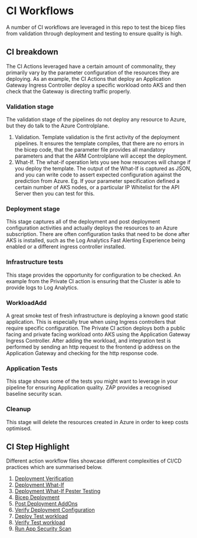 # CI Workflows

A number of CI workflows are leveraged in this repo to test the bicep files from validation through deployment and testing to ensure quality is high.

## CI breakdown

The CI Actions leveraged have a certain amount of commonality, they primarily vary by the parameter configuration of the resources they are deploying. As an example, the CI Actions that deploy an Application Gateway Ingress Controller deploy a specific workload onto AKS and then check that the Gateway is directing traffic properly.

### Validation stage

The validation stage of the pipelines do not deploy any resource to Azure, but they do talk to the Azure Controlplane. 
1. Validation. Template validation is the first activity of the deployment pipelines. It ensures the template compiles, that there are no errors in the bicep code, that the parameter file provides all mandatory parameters and that the ARM Controlplane will accept the deployment.
1. What-If. The what-if operation lets you see how resources will change if you deploy the template. The output of the What-If is captured as JSON, and you can write code to assert expected configuration against the prediction from Azure. Eg. If your parameter specification defined a certain number of AKS nodes, or a particular IP Whitelist for the API Server then you can test for this.

### Deployment stage

This stage captures all of the deployment and post deployment configuration activities and actually deploys the resources to an Azure subscription. There are often configuration tasks that need to be done after AKS is installed, such as the Log Analytics Fast Alerting Experience being enabled or a different ingress controller installed.

### Infrastructure tests

This stage provides the opportunity for configuration to be checked. An example from the Private CI action is ensuring that the Cluster is able to provide logs to Log Analytics.

### WorkloadAdd

A great smoke test of fresh infrastructure is deploying a known good static application. This is especially true when using Ingress controllers that require specific configuration. The Private CI action deploys both a public facing and private facing workload onto AKS using the Application Gateway Ingress Controller. After adding the workload, and integration test is performed by sending an http request to the frontend ip address on the Application Gateway and checking for the http response code.

### Application Tests

This stage shows some of the tests you might want to leverage in your pipeline for ensuring Application quality. ZAP provides a recognised baseline security scan.

### Cleanup

This stage will delete the resources created in Azure in order to keep costs optimised.

###

## CI Step Highlight

Different action workflow files showcase different complexities of CI/CD practices which are summarised below.

1. [Deployment Verification](https://github.com/Azure/Aks-Construction/blob/ed15a8945ab019bd86469c366df85e6d59aeb8ab/.github/workflows/ByoVnetCI.yml#L100)
1. [Deployment What-If](https://github.com/Azure/Aks-Construction/blob/ed15a8945ab019bd86469c366df85e6d59aeb8ab/.github/workflows/ByoVnetCI.yml#L111)
1. [Deployment What-If Pester Testing](https://github.com/Azure/Aks-Construction/blob/ed15a8945ab019bd86469c366df85e6d59aeb8ab/.github/workflows/ByoVnetCI.yml#L141)
1. [Bicep Deployment](https://github.com/Azure/Aks-Construction/blob/ed15a8945ab019bd86469c366df85e6d59aeb8ab/.github/workflows/ByoVnetCI.yml#L189)
1. [Post Deployment AddOns](https://github.com/Azure/Aks-Construction/blob/ed15a8945ab019bd86469c366df85e6d59aeb8ab/.github/workflows/ByoVnetPrivateCI.yml#L194)
1. [Verify Deployment Configuration](https://github.com/Azure/Aks-Construction/blob/ed15a8945ab019bd86469c366df85e6d59aeb8ab/.github/workflows/ByoVnetCI.yml#L261)
1. [Deploy Test workload](https://github.com/Azure/Aks-Construction/blob/ed15a8945ab019bd86469c366df85e6d59aeb8ab/.github/workflows/ByoVnetPrivateCI.yml#L230)
1. [Verify Test workload](https://github.com/Azure/Aks-Construction/blob/ed15a8945ab019bd86469c366df85e6d59aeb8ab/.github/workflows/ByoVnetPrivateCI.yml#L278)
1. [Run App Security Scan](https://github.com/Azure/Aks-Construction/blob/ed15a8945ab019bd86469c366df85e6d59aeb8ab/.github/workflows/StandardCI.yml#L269)
